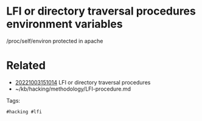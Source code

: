 # LFI or directory traversal procedures environment variables
/proc/self/environ
protected in apache

# Related

- [20221003151014](/zet/20221003151014/README.md) LFI or directory traversal procedures
- ~/kb/hacking/methodology/LFI-procedure.md

Tags:

    #hacking #lfi 
